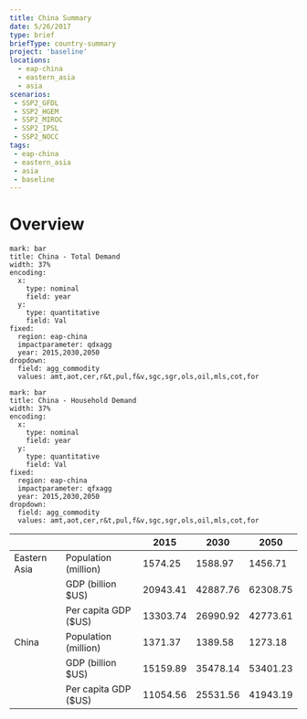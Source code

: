 ```yaml
---
title: China Summary
date: 5/26/2017
type: brief
briefType: country-summary
project: 'baseline'
locations:
  - eap-china
  - eastern_asia
  - asia
scenarios:
 - SSP2_GFDL
 - SSP2_HGEM
 - SSP2_MIROC
 - SSP2_IPSL
 - SSP2_NOCC
tags:
 - eap-china
 - eastern_asia
 - asia
 - baseline
---
```

# Overview 

```chart
mark: bar
title: China - Total Demand
width: 37%
encoding:
  x:
    type: nominal
    field: year
  y:
    type: quantitative
    field: Val
fixed:
  region: eap-china
  impactparameter: qdxagg
  year: 2015,2030,2050
dropdown:
  field: agg_commodity
  values: amt,aot,cer,r&t,pul,f&v,sgc,sgr,ols,oil,mls,cot,for
```

```chart
mark: bar
title: China - Household Demand
width: 37%
encoding:
  x:
    type: nominal
    field: year
  y:
    type: quantitative
    field: Val
fixed:
  region: eap-china
  impactparameter: qfxagg
  year: 2015,2030,2050
dropdown:
  field: agg_commodity
  values: amt,aot,cer,r&t,pul,f&v,sgc,sgr,ols,oil,mls,cot,for
```



|   |   | 2015 | 2030 | 2050 |
|---|---|---|---|---|
| Eastern Asia | Population (million) | 1574.25 | 1588.97 | 1456.71 |
|  | GDP (billion $US) | 20943.41 | 42887.76 | 62308.75 |
|  | Per capita GDP ($US) | 13303.74 | 26990.92 | 42773.61 |
| China | Population (million) | 1371.37 | 1389.58 | 1273.18 |
|  | GDP (billion $US) | 15159.89 | 35478.14 | 53401.23 |
|  | Per capita GDP ($US) | 11054.56| 25531.56| 41943.19|